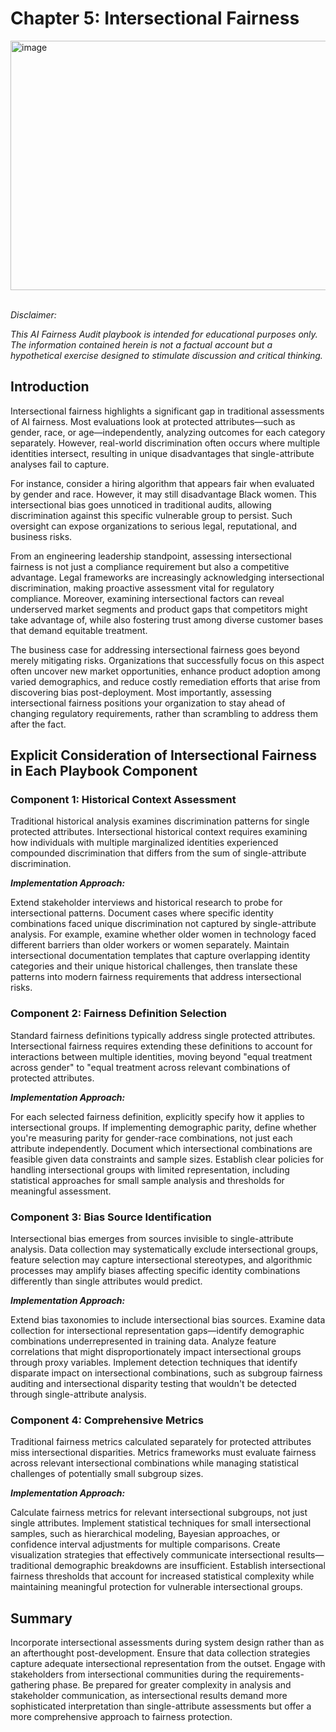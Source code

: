 # Chapter 5: Intersectional Fairness #

<img width="594" height="399" alt="image" src="https://github.com/user-attachments/assets/e1fe67ed-a530-4f02-9802-605320fd209c" />
<br>
<br>

_Disclaimer:_

_This AI Fairness Audit playbook is intended for educational purposes only. The information contained herein is not a factual account but a hypothetical exercise designed to stimulate discussion and critical thinking._
<br>

## Introduction ##

Intersectional fairness highlights a significant gap in traditional assessments of AI fairness. Most evaluations look at protected attributes—such as gender, race, or age—independently, analyzing outcomes for each category separately. However, real-world discrimination often occurs where multiple identities intersect, resulting in unique disadvantages that single-attribute analyses fail to capture.

For instance, consider a hiring algorithm that appears fair when evaluated by gender and race. However, it may still disadvantage Black women. This intersectional bias goes unnoticed in traditional audits, allowing discrimination against this specific vulnerable group to persist. Such oversight can expose organizations to serious legal, reputational, and business risks.

From an engineering leadership standpoint, assessing intersectional fairness is not just a compliance requirement but also a competitive advantage. Legal frameworks are increasingly acknowledging intersectional discrimination, making proactive assessment vital for regulatory compliance. Moreover, examining intersectional factors can reveal underserved market segments and product gaps that competitors might take advantage of, while also fostering trust among diverse customer bases that demand equitable treatment.

The business case for addressing intersectional fairness goes beyond merely mitigating risks. Organizations that successfully focus on this aspect often uncover new market opportunities, enhance product adoption among varied demographics, and reduce costly remediation efforts that arise from discovering bias post-deployment. Most importantly, assessing intersectional fairness positions your organization to stay ahead of changing regulatory requirements, rather than scrambling to address them after the fact.

## Explicit Consideration of Intersectional Fairness in Each Playbook Component ##

### Component 1: Historical Context Assessment ###

Traditional historical analysis examines discrimination patterns for single protected attributes. Intersectional historical context requires examining how individuals with multiple marginalized identities experienced compounded discrimination that differs from the sum of single-attribute discrimination.

***Implementation Approach:***

Extend stakeholder interviews and historical research to probe for intersectional patterns. Document cases where specific identity combinations faced unique discrimination not captured by single-attribute analysis. For example, examine whether older women in technology faced different barriers than older workers or women separately. Maintain intersectional documentation templates that capture overlapping identity categories and their unique historical challenges, then translate these patterns into modern fairness requirements that address intersectional risks.

### Component 2: Fairness Definition Selection ###

Standard fairness definitions typically address single protected attributes. Intersectional fairness requires extending these definitions to account for interactions between multiple identities, moving beyond "equal treatment across gender" to "equal treatment across relevant combinations of protected attributes.

***Implementation Approach:***

For each selected fairness definition, explicitly specify how it applies to intersectional groups. If implementing demographic parity, define whether you're measuring parity for gender-race combinations, not just each attribute independently. Document which intersectional combinations are feasible given data constraints and sample sizes. Establish clear policies for handling intersectional groups with limited representation, including statistical approaches for small sample analysis and thresholds for meaningful assessment.

### Component 3: Bias Source Identification ###

Intersectional bias emerges from sources invisible to single-attribute analysis. Data collection may systematically exclude intersectional groups, feature selection may capture intersectional stereotypes, and algorithmic processes may amplify biases affecting specific identity combinations differently than single attributes would predict.

***Implementation Approach:***

Extend bias taxonomies to include intersectional bias sources. Examine data collection for intersectional representation gaps—identify demographic combinations underrepresented in training data. Analyze feature correlations that might disproportionately impact intersectional groups through proxy variables. Implement detection techniques that identify disparate impact on intersectional combinations, such as subgroup fairness auditing and intersectional disparity testing that wouldn't be detected through single-attribute analysis.

### Component 4: Comprehensive Metrics ###

Traditional fairness metrics calculated separately for protected attributes miss intersectional disparities. Metrics frameworks must evaluate fairness across relevant intersectional combinations while managing statistical challenges of potentially small subgroup sizes.

***Implementation Approach:***

Calculate fairness metrics for relevant intersectional subgroups, not just single attributes. Implement statistical techniques for small intersectional samples, such as hierarchical modeling, Bayesian approaches, or confidence interval adjustments for multiple comparisons. Create visualization strategies that effectively communicate intersectional results—traditional demographic breakdowns are insufficient. Establish intersectional fairness thresholds that account for increased statistical complexity while maintaining meaningful protection for vulnerable intersectional groups.

## Summary ## 

Incorporate intersectional assessments during system design rather than as an afterthought post-development. Ensure that data collection strategies capture adequate intersectional representation from the outset. Engage with stakeholders from intersectional communities during the requirements-gathering phase. Be prepared for greater complexity in analysis and stakeholder communication, as intersectional results demand more sophisticated interpretation than single-attribute assessments but offer a more comprehensive approach to fairness protection.

